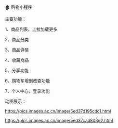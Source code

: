 🏠 购物小程序



主要功能：

1、商品列表，上拉加载更多

2、商品分类

3、商品详情

4、收藏商品

5、分享功能

6、购物车增删改查功能

7、个人中心，登录功能



动图展示：

https://pics.images.ac.cn/image/5ed37d195cdc1.html

https://pics.images.ac.cn/image/5ed37cad803e2.html

